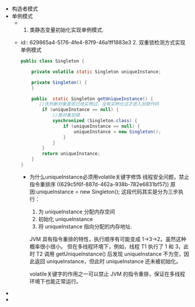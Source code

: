 - 构造者模式
- 单例模式
	- 1. 类静态变量初始化实现单例模式.
	- id:: 629865a4-5176-4fe4-87f9-46a1ff1883e3
	  2. 双重锁检测方式实现单例模式
	  
	  ```java
	  public class Singleton {
	  
	      private volatile static Singleton uniqueInstance;
	  
	      private Singleton() {
	      }
	  
	      public  static Singleton getUniqueInstance() {
	         //先判断对象是否已经实例过，没有实例化过才进入加锁代码
	          if (uniqueInstance == null) {
	              //类对象加锁
	              synchronized (Singleton.class) {
	                  if (uniqueInstance == null) {
	                      uniqueInstance = new Singleton();
	                  }
	              }
	          }
	          return uniqueInstance;
	      }
	  }
	  ```
		- 为什么uniqueInstance必须用volatile关键字修饰
		  线程安全问题，禁止指令重排序
		  ((629c5f6f-887d-462a-938b-782e6831bf57)) 
		  原因:uniqueInstance = new Singleton(); 这段代码其实是分为三步执行：
		  1. 为 uniqueInstance 分配内存空间
		  2. 初始化 uniqueInstance
		  3. 将 uniqueInstance 指向分配的内存地址.
		   
		  JVM 具有指令重排的特性，执行顺序有可能变成 1->3->2。虽然这种概率很小很小。
		  但在多线程环境下，例如，线程 T1 执行了 1 和 3，此时 T2 调用 getUniqueInstance() 后发现 uniqueInstance 不为空，因此返回 uniqueInstance，但此时 uniqueInstance 还未被初始化。
		  
		  volatile关键字的作用之一可以禁止 JVM 的指令重排，保证在多线程环境下也能正常运行。
-
-